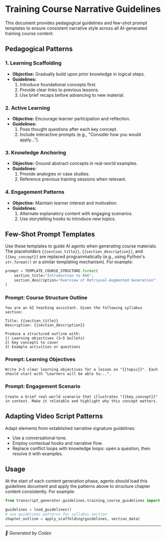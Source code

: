 <!--
Codex-generated file: Training Course Narrative Signature Guidelines (US-000)
-->
# Training Course Narrative Guidelines

This document provides pedagogical guidelines and few-shot prompt templates to ensure consistent narrative style across all AI-generated training course content.

## Pedagogical Patterns

### 1. Learning Scaffolding
- **Objective:** Gradually build upon prior knowledge in logical steps.
- **Guidelines:**
  1. Introduce foundational concepts first.
  2. Provide clear links to previous lessons.
  3. Use brief recaps before advancing to new material.

### 2. Active Learning
- **Objective:** Encourage learner participation and reflection.
- **Guidelines:**
  1. Pose thought questions after each key concept.
  2. Include interactive prompts (e.g., "Consider how you would apply...").

### 3. Knowledge Anchoring
- **Objective:** Ground abstract concepts in real-world examples.
- **Guidelines:**
  1. Provide analogies or case studies.
  2. Reference previous training sessions when relevant.

### 4. Engagement Patterns
- **Objective:** Maintain learner interest and motivation.
- **Guidelines:**
  1. Alternate explanatory content with engaging scenarios.
  2. Use storytelling hooks to introduce new topics.

## Few-Shot Prompt Templates

Use these templates to guide AI agents when generating course materials. The placeholders `{{section_title}}`, `{{section_description}}`, and `{{key_concept}}` are replaced programmatically (e.g., using Python's `str.format()` or a similar templating mechanism). For example:

```python
prompt = TEMPLATE_COURSE_STRUCTURE.format(
    section_title="Introduction to RAG",
    section_description="Overview of Retrieval-Augmented Generation"
)
```

### Prompt: Course Structure Outline
```
You are an AI teaching assistant. Given the following syllabus section:

Title: {{section_title}}
Description: {{section_description}}

Produce a structured outline with:
1) Learning objectives (3–5 bullets)
2) Key concepts to cover
3) Example activities or questions
```

### Prompt: Learning Objectives
```
Write 3–5 clear learning objectives for a lesson on "{{topic}}". Each should start with "Learners will be able to...".
```

### Prompt: Engagement Scenario
```
Create a brief real-world scenario that illustrates "{{key_concept}}" in context. Make it relatable and highlight why this concept matters.
```

## Adapting Video Script Patterns

Adapt elements from established narrative signature guidelines:
- Use a conversational tone.
- Employ contextual hooks and narrative flow.
- Replace conflict loops with knowledge loops: open a question, then resolve it with examples.

## Usage

At the start of each content generation phase, agents should load this guidelines document and apply the patterns above to structure chapter content consistently. For example:

```python
from transcript_generator.guidelines.training_course_guidelines import load_guidelines

guidelines = load_guidelines()
# use guidelines patterns for syllabus section
chapter_outline = apply_scaffolding(guidelines, section_data)
```

---

*🤖 Generated by Codex*